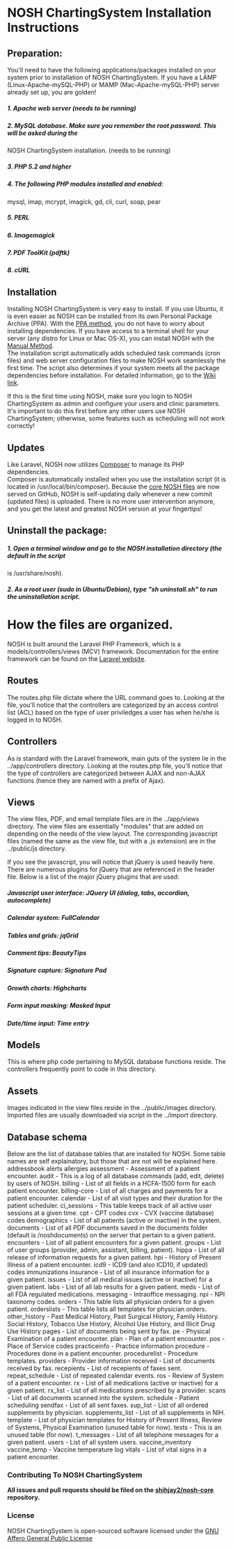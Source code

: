 # NOSH ChartingSystem Installation Instructions

## Preparation:
You'll need to have the following applications/packages installed on your system prior to installation
of NOSH ChartingSystem.  If you have a LAMP (Linux-Apache-mySQL-PHP) or MAMP (Mac-Apache-mySQL-PHP) server
already set up, you are golden!

##### 1. Apache web server (needs to be running)
##### 2. MySQL database.  Make sure you remember the root password.  This will be asked during the
NOSH ChartingSystem installation. (needs to be running)
##### 3. PHP 5.2 and higher
##### 4. The following PHP modules installed and enabled: 
mysql, imap, mcrypt, imagick, gd, cli, curl, soap, pear
##### 5. PERL
##### 6. Imagemagick
##### 7. PDF ToolKit (pdftk)
##### 8. cURL

## Installation
Installing NOSH ChartingSystem is very easy to install.  If you use Ubuntu, it is even easier as NOSH can be installed from its own 
Personal Package Archive (PPA).  With the [PPA method](https://github.com/shihjay2/nosh-cs/wiki/Installation#ubuntu-ppa), you do not 
have to worry about installing dependencies.  If you have access to a terminal shell for your server (any distro for Linux or 
Mac OS-X), you can install NOSH with the [Manual Method](https://github.com/shihjay2/nosh-cs/wiki/Installation#manual-method).  
The installation script automatically adds scheduled task commands (cron files) and web server configuration files to make NOSH 
work seamlessly the first time.  The script also determines if your system meets all the package dependencies before installation.
For detailed information, go to the [Wiki link](https://github.com/shihjay2/nosh-cs/wiki/Installation#ubuntu-ppa).

If this is the first time using NOSH, make sure you login to NOSH ChartingSystem as admin and configure your users and clinic 
parameters.  It's important to do this first before any other users use NOSH ChartingSystem; otherwise, 
some features such as scheduling will not work correctly!

## Updates
Like Laravel, NOSH now utilizes [Composer](http://getcomposer.org) to manage its PHP dependencies.  
Composer is automatically installed when you use the installation script (it is located in /usr/local/bin/composer).
Because the [core NOSH files](https://github.com/shihjay2/nosh-core/) are now served on GitHub, NOSH is self-updating daily
whenever a new commit (updated files) is uploaded.  There is no more user intervention anymore, and you get the latest and greatest 
NOSH version at your fingertips!

## Uninstall the package:
##### 1. Open a terminal window and go to the NOSH installation directory (the default in the script
is /usr/share/nosh).
##### 2. As a root user (sudo in Ubuntu/Debian), type "sh uninstall.sh" to run the uninstallation script.

# How the files are organized.

NOSH is built around the Laravel PHP Framework, which is a models/controllers/views (MCV) framework.
Documentation for the entire framework can be found on the [Laravel website](http://laravel.com/docs).

## Routes
The routes.php file dictate where the URL command goes to.  Looking at the file, you'll notice that the controllers are
categorized by an access control list (ACL) based on the type of user priviledges a user has when he/she is logged in to NOSH.

## Controllers
As is standard with the Laravel framework, main guts of the system lie in the ../app/controllers directory.  Looking at the
routes.php file, you'll notice that the type of controllers are categorized between AJAX and non-AJAX functions (hence they 
are named with a prefix of Ajax).

## Views
The view files, PDF, and email template files are in the ../app/views directory.  The view files are essentially "modules" that
are added on depending on the needs of the view layout.
The corresponding javascript files (named the same as the view file, but with a .js extension) are in the ../public/js directory.

If you see the javascript, you will notice that jQuery is used heavily here.  There are numerous plugins for jQuery that are 
referenced in the header file.  Below is a list of the major jQuery plugins that are used:
##### Javascript user interface: JQuery UI (dialog, tabs, accordion, autocomplete)
##### Calendar system: FullCalendar
##### Tables and grids: jqGrid
##### Comment tips: BeautyTips
##### Signature capture: Signature Pad
##### Growth charts: Highcharts
##### Form input masking: Masked Input
##### Date/time input: Time entry

## Models
This is where php code pertaining to MySQL database functions reside.  The controllers frequently point to code in this 
directory.

## Assets
Images indicated in the view files reside in the ../public/images directory.
Imported files are usually downloaded via script in the ../import directory.

## Database schema
Below are the list of database tables that are installed for NOSH.  Some table names are self explainatory, but those that are not
will be explained here.
	addressbook
	alerts
	allergies
	assessment - Assessment of a patient encounter.
	audit - This is a log of all database commands (add, edit, delete) by users of NOSH.
	billing - List of all fields in a HCFA-1500 form for each patient encounter.
	billing-core - List of all charges and payments for a patient encounter.
	calendar - List of all visit types and their duration for the patient scheduler.
	ci_sessions - This table keeps track of all active user sessions at a given time.
	cpt - CPT codes
	cvx - CVX (vaccine database) codes
	demographics - List of all patients (active or inactive) in the system.
	documents - List of all PDF documents saved in the documents folder (default is /noshdocuments) on the server that pertain to a
		given patient.
	encounters - List of all patient encounters for a given patient.
	groups - List of user groups (provider, admin, assistant, billing, patient).
	hippa - List of all release of information requests for a given patient.
	hpi - History of Present Illness of a patient encounter.
	icd9 - ICD9 (and also ICD10, if updated) codes
	immunizations
	insurance - List of all insurance information for a given patient.
	issues - List of all medical issues (active or inactive) for a given patient.
	labs - List of all lab results for a given patient.
	meds - List of all FDA regulated medications.
	messaging - Intraoffice messaging.
	npi - NPI taxonomy codes.
	orders - This table lists all physician orders for a given patient.
	orderslists - This table lists all templates for physician orders.
	other_history - Past Medical History, Past Surgical History, Family History. Social History, Tobacco Use History, Alcohol Use 
		History, and Illicit Drug Use History
	pages - List of documents being sent by fax.
	pe - Physical Examination of a patient encounter.
	plan - Plan of a patient encounter.
	pos - Place of Service codes
	practiceinfo - Practice information
	procedure - Procedures done in a patient encounter.
	procedurelist - Procedure templates.
	providers - Provider information
	received - List of documents received by fax.
	recepients - List of recepients of faxes sent.
	repeat_schedule - List of repeated calendar events.
	ros - Review of System of a patient encounter.
	rx - List of all medications (active or inactive) for a given patient.
	rx_list - List of all medications prescribed by a provider.
	scans - List of all documents scanned into the system.
	schedule - Patient scheduling
	sendfax - List of all sent faxes.
	sup_list - List of all ordered supplements by physician.
	supplements_list - List of all supplements in NIH.
	template - List of physician templates for History of Present Illness, Review of Systems, Physical Examination (unused table for 
		now).
	tests - This is an unused table (for now).
	t_messages - List of all telephone messages for a given patient.
	users - List of all system users.
	vaccine_inventory
	vaccine_temp - Vaccine temperature log
	vitals - List of vital signs in a patient encounter.

### Contributing To NOSH ChartingSystem

**All issues and pull requests should be filed on the [shihjay2/nosh-core](http://github.com/shihjay2/nosh-core) repository.**

### License

NOSH ChartingSystem is open-sourced software licensed under the [GNU Affero General Public License](http://www.gnu.org/licenses/)
